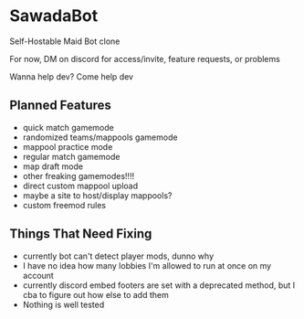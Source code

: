 # SawadaBot
Self-Hostable Maid Bot clone 

For now, DM on discord for access/invite, feature requests, or problems

Wanna help dev? Come help dev

## Planned Features
- quick match gamemode 
- randomized teams/mappools gamemode
- mappool practice mode
- regular match gamemode
- map draft mode
- other freaking gamemodes!!!!
- direct custom mappool upload
- maybe a site to host/display mappools? 
- custom freemod rules

## Things That Need Fixing
- currently bot can't detect player mods, dunno why
- I have no idea how many lobbies I'm allowed to run at once on my account
- currently discord embed footers are set with a deprecated method, but I cba to figure out how else to add them 
- Nothing is well tested 
